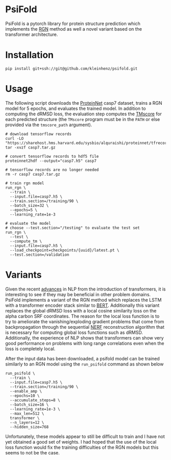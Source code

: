 # PsiFold

PsiFold is a pytorch library for protein structure prediction which implements the [RGN](https://doi.org/10.1016/j.cels.2019.03.006) method as well a novel variant based on the transformer architecture.

# Installation
```
pip install git+ssh://git@github.com/kleinhenz/psifold.git
```

# Usage
The following script downloads the [ProteinNet](https://doi.org/10.1186/s12859-019-2932-0) casp7 dataset, trains a RGN model for 5 epochs, and evaluates the trained model.
In addition to computing the dRMSD loss, the evaluation step computes the [TMscore](https://doi.org/10.1002/prot.20264) for each predicted structure (the `TMscore` program must be in the `PATH` or else provided via the `tmscore_path` argument).
```
# download tensorflow records
curl -LO "https://sharehost.hms.harvard.edu/sysbio/alquraishi/proteinnet/tfrecords/casp7.tar.gz"
tar -xvzf casp7.tar.gz

# convert tensorflow records to hdf5 file
proteinnet2hdf --output="casp7.h5" casp7

# tensorflow records are no longer needed
rm -r casp7 casp7.tar.gz

# train rgn model
run_rgn \
  --train \
  --input.file=casp7.h5 \
  --train.section=/training/90 \
  --batch_size=32 \
  --epochs=5 \
  --learning_rate=1e-3

# evaluate the model
# choose --test.section="/testing" to evaluate the test set
run_rgn \
  --test \
  --compute_tm \
  --input.file=casp7.h5 \
  --load_checkpoint=checkpoints/{uuid}/latest.pt \
  --test.section=/validation
```

# Variants
Given the recent [advances](https://arxiv.org/abs/1706.03762) in NLP from the introduction of transformers, it is interesting to see if they may be beneficial in other problem domains.
PsiFold implements a variant of the RGN method which replaces the LSTM with a transformer encoder stack similar to [BERT](https://arxiv.org/abs/1810.04805).
Additionally this variant replaces the global dRMSD loss with a local cosine similarity loss on the alpha carbon SRF coordinates.
The reason for the local loss function is to try to ameliorate the vanishing/exploding gradient problems that come from backpropagation through the sequential [NERF](https://doi.org/10.1002/jcc.25772) reconstruction algorithm that is necessary for computing global loss functions such as dRMSD.
Additionally, the experience of NLP shows that transformers can show very good performance on problems with long range correlations even when the loss is completely local.

After the input data has been downloaded, a psifold model can be trained similarly to an RGN model using the `run_psifold` command as shown below
```
run_psifold \
  --train \
  --input.file=casp7.h5 \
  --train.section=/training/90 \
  --enable_amp \
  --epochs=10 \
  --accumulate_steps=8 \
  --batch_size=16 \
  --learning_rate=1e-3 \
  --max_len=512 \
  transformer \
  --n_layers=12 \
  --hidden_size=768
```
Unfortunately, these models appear to still be difficult to train and I have not yet obtained a good set of weights.
I had hoped that the use of the local loss function would fix the training difficulties of the RGN models but this seems to not be the case.
